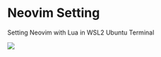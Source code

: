 # Neovim Setting
Setting Neovim with Lua in WSL2 Ubuntu Terminal

<img src = "https://user-images.githubusercontent.com/58673491/194466857-7c08fbb3-7b82-4057-9978-968b672ab94d.PNG"/>
